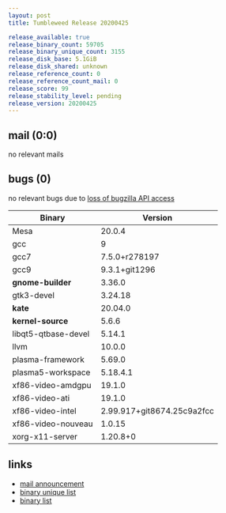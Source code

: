 ```yaml
---
layout: post
title: Tumbleweed Release 20200425

release_available: true
release_binary_count: 59705
release_binary_unique_count: 3155
release_disk_base: 5.1GiB
release_disk_shared: unknown
release_reference_count: 0
release_reference_count_mail: 0
release_score: 99
release_stability_level: pending
release_version: 20200425
---
```


## mail (0:0)

no relevant mails

## bugs (0)

<!--more-->

no relevant bugs due to [loss of bugzilla API access](https://bugzilla.opensuse.org/show_bug.cgi?id=1157722)

Binary | Version
--- | ---
Mesa | 20.0.4
gcc | 9
gcc7 | 7.5.0+r278197
gcc9 | 9.3.1+git1296
**gnome-builder** | 3.36.0
gtk3-devel | 3.24.18
**kate** | 20.04.0
**kernel-source** | 5.6.6
libqt5-qtbase-devel | 5.14.1
llvm | 10.0.0
plasma-framework | 5.69.0
plasma5-workspace | 5.18.4.1
xf86-video-amdgpu | 19.1.0
xf86-video-ati | 19.1.0
xf86-video-intel | 2.99.917+git8674.25c9a2fcc
xf86-video-nouveau | 1.0.15
xorg-x11-server | 1.20.8+0

## links

- [mail announcement](https://lists.opensuse.org/opensuse-factory/2020-04/msg00408.html)
- [binary unique list](http://download.opensuse.org/history/20200425/rpm.unique.list)
- [binary list](http://download.opensuse.org/history/20200425/rpm.list)
